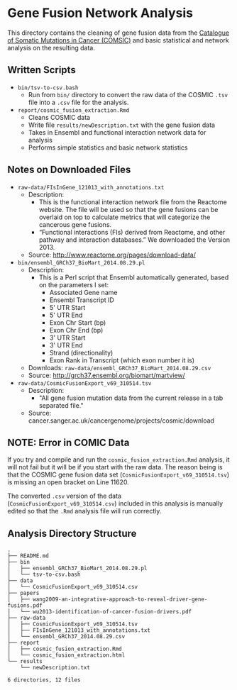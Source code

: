 # Gene Fusion Network Analysis

This directory contains the cleaning of gene fusion data from the [Catalogue of
Somatic Mutations in Cancer (COMSIC)][1] and basic statistical and network analysis
on the resulting data.

[1]: http://cancer.sanger.ac.uk/cosmic

## Written Scripts

- `bin/tsv-to-csv.bash`
    - Run from `bin/` directory to convert the raw data of the COSMIC `.tsv`
      file into a `.csv` file for the analysis.
- `report/cosmic_fusion_extraction.Rmd`
    - Cleans COSMIC data
    - Write file `results/newDescription.txt` with the gene fusion data
    - Takes in Ensembl and functional interaction network data for analysis
    - Performs simple statistics and basic network statistics

## Notes on Downloaded Files

- `raw-data/FIsInGene_121013_with_annotations.txt`
    - Description:
        - This is the functional interaction network file from the Reactome
          website.  The file will be used so that the gene fusions can be
          overlaid on top to calculate metrics that will categorize the
          cancerous gene fusions.
        - “Functional interactions (FIs) derived from Reactome, and other
          pathway and interaction databases.” We downloaded the Version 2013.
    - Source: http://www.reactome.org/pages/download-data/
- `bin/ensembl_GRCh37_BioMart_2014.08.29.pl`
    - Description:
        - This is a Perl script that Ensembl automatically generated, based on
          the parameters I set:
            - Associated Gene name
            - Ensembl Transcript ID
            - 5' UTR Start
            - 5' UTR End
            - Exon Chr Start (bp)
            - Exon Chr End (bp)
            - 3' UTR Start
            - 3' UTR End
            - Strand (directionality)
            - Exon Rank in Transcript (which exon number it is)
    - Downloads: `raw-data/ensembl_GRCh37_BioMart_2014.08.29.csv`
    - Source: http://grch37.ensembl.org/biomart/martview/
- `raw-data/CosmicFusionExport_v69_310514.tsv`
    - Description:
        - "All gene fusion mutation data from the current release in a tab
          separated file."
    - Source: cancer.sanger.ac.uk/cancergenome/projects/cosmic/download

## NOTE: Error in COMIC Data

If you try and compile and run the `cosmic_fusion_extraction.Rmd` analysis, it
will not fail but it will be if you start with the raw data. The reason being is
that the COSMIC gene fusion data set (`CosmicFusionExport_v69_310514.tsv`) is
missing an open bracket on Line 11620.

The converted `.csv` version of the data (`CosmicFusionExport_v69_310514.csv`)
included in this analysis is manually edited so that the `.Rmd` analysis file
will run correctly.

## Analysis Directory Structure

```
.
├── README.md
├── bin
│   ├── ensembl_GRCh37_BioMart_2014.08.29.pl
│   └── tsv-to-csv.bash
├── data
│   └── CosmicFusionExport_v69_310514.csv
├── papers
│   ├── wang2009-an-integrative-approach-to-reveal-driver-gene-fusions.pdf
│   └── wu2013-identification-of-cancer-fusion-drivers.pdf
├── raw-data
│   ├── CosmicFusionExport_v69_310514.tsv
│   ├── FIsInGene_121013_with_annotations.txt
│   └── ensembl_GRCh37_2014.08.29.csv
├── report
│   ├── cosmic_fusion_extraction.Rmd
│   └── cosmic_fusion_extraction.html
└── results
    └── newDescription.txt

6 directories, 12 files
```
